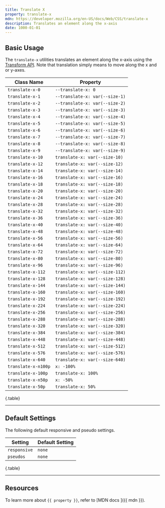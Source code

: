 ```yaml
---
title: Translate X
property: translate-x
mdn: https://developer.mozilla.org/en-US/docs/Web/CSS/translate-x
description: Translates an element along the x-axis
date: 1000-01-01
---
```


## Basic Usage

The `translate-x` utilities translates an element along the x-axis using the [Transform API](TODO). Note that translation simply means to move along the x and or y-axes.

| Class Name          | Property                       |
| ------------------- | ------------------------------ |
| `translate-x-0`     | `--translate-x: 0`             |
| `translate-x-1`     | `--translate-x: var(--size-1)` |
| `translate-x-2`     | `--translate-x: var(--size-2)` |
| `translate-x-3`     | `--translate-x: var(--size-3)` |
| `translate-x-4`     | `--translate-x: var(--size-4)` |
| `translate-x-5`     | `--translate-x: var(--size-5)` |
| `translate-x-6`     | `--translate-x: var(--size-6)` |
| `translate-x-7`     | `--translate-x: var(--size-7)` |
| `translate-x-8`     | `--translate-x: var(--size-8)` |
| `translate-x-9`     | `--translate-x: var(--size-9)` |
| `translate-x-10`    | `translate-x: var(--size-10)`  |
| `translate-x-12`    | `translate-x: var(--size-12)`  |
| `translate-x-14`    | `translate-x: var(--size-14)`  |
| `translate-x-16`    | `translate-x: var(--size-16)`  |
| `translate-x-18`    | `translate-x: var(--size-18)`  |
| `translate-x-20`    | `translate-x: var(--size-20)`  |
| `translate-x-24`    | `translate-x: var(--size-24)`  |
| `translate-x-28`    | `translate-x: var(--size-28)`  |
| `translate-x-32`    | `translate-x: var(--size-32)`  |
| `translate-x-36`    | `translate-x: var(--size-36)`  |
| `translate-x-40`    | `translate-x: var(--size-40)`  |
| `translate-x-48`    | `translate-x: var(--size-48)`  |
| `translate-x-56`    | `translate-x: var(--size-56)`  |
| `translate-x-64`    | `translate-x: var(--size-64)`  |
| `translate-x-72`    | `translate-x: var(--size-72)`  |
| `translate-x-80`    | `translate-x: var(--size-80)`  |
| `translate-x-96`    | `translate-x: var(--size-96)`  |
| `translate-x-112`   | `translate-x: var(--size-112)` |
| `translate-x-128`   | `translate-x: var(--size-128)` |
| `translate-x-144`   | `translate-x: var(--size-144)` |
| `translate-x-160`   | `translate-x: var(--size-160)` |
| `translate-x-192`   | `translate-x: var(--size-192)` |
| `translate-x-224`   | `translate-x: var(--size-224)` |
| `translate-x-256`   | `translate-x: var(--size-256)` |
| `translate-x-288`   | `translate-x: var(--size-288)` |
| `translate-x-320`   | `translate-x: var(--size-320)` |
| `translate-x-384`   | `translate-x: var(--size-384)` |
| `translate-x-448`   | `translate-x: var(--size-448)` |
| `translate-x-512`   | `translate-x: var(--size-512)` |
| `translate-x-576`   | `translate-x: var(--size-576)` |
| `translate-x-640`   | `translate-x: var(--size-640)` |
| `translate-x-n100p` | `x: -100%`                     |
| `translate-x-100p`  | `translate-x: 100%`            |
| `translate-x-n50p`  | `x: -50%`                      |
| `translate-x-50p`   | `translate-x: 50%`             |

{.table}

---

## Default Settings

The following default responsive and pseudo settings.

| Setting      | Default Setting |
| ------------ | --------------- |
| `responsive` | `none`          |
| `pseudos`    | `none`          |

{.table}

---

## Resources

To learn more about `{{ property }}`, refer to [MDN docs <i class="far fa-external-link ml-6"></i>]({{ mdn }}).
